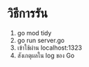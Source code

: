 # วิธีการรัน

1. go mod tidy
2. go run server.go
3. เข้าใช้ผ่าน localhost:1323
4. สังเกตุผลใน log ของ Go
